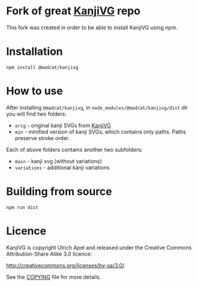 # Fork of great [KanjiVG](https://github.com/KanjiVG/kanjivg) repo

This fork was created in order to be able to install KanjiVG using npm.  



# Installation

`npm install @madcat/kanjivg`



# How to use

After installing `@madcat/kanjivg`, in `node_modules/@madcat/kanjivg/dist` dir you will find two folders:
* `orig` - original kanji SVGs from [KanjiVG](https://github.com/KanjiVG/kanjivg)
* `min` - minified version of kanji SVGs, which contains only paths. Paths preserve stroke order.

Each of above folders contains another two subfolders:
* `main` - kanji svg (without variations) 
* `variations` - additional kanji variations



# Building from source

`npm run dist`



# Licence

KanjiVG is copyright Ulrich Apel and released under the Creative Commons
Attribution-Share Alike 3.0 licence:

http://creativecommons.org/licenses/by-sa/3.0/

See the [COPYING](./COPYING) file for more details.
